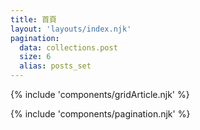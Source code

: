 ```yaml
---
title: 首頁
layout: 'layouts/index.njk'
pagination:
  data: collections.post
  size: 6
  alias: posts_set
---
```

{% include 'components/gridArticle.njk' %}

{% include 'components/pagination.njk' %}